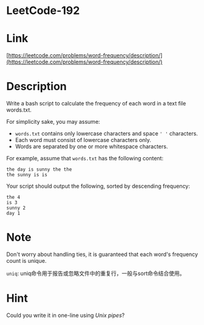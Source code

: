 # LeetCode-192

# Link

[https://leetcode.com/problems/word-frequency/description/](https://leetcode.com/problems/word-frequency/description/)

# Description

Write a bash script to calculate the frequency of each word in a text file words.txt.

For simplicity sake, you may assume:

- `words.txt` contains only lowercase characters and space `' '` characters. 
- Each word must consist of lowercase characters only.
- Words are separated by one or more whitespace characters.

For example, assume that `words.txt` has the following content:
 
`the day is sunny the the`  
`the sunny is is`

Your script should output the following, sorted by descending frequency:

`the 4`  
`is 3`  
`sunny 2`  
`day 1`


# Note

Don't worry about handling ties, it is guaranteed that each word's frequency count is unique.

`uniq`: uniq命令用于报告或忽略文件中的重复行，一般与sort命令结合使用。

# Hint

Could you write it in one-line using *Unix pipes*?

  
